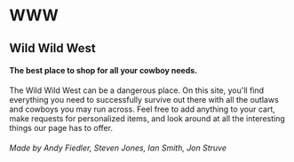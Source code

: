 # WWW

## Wild Wild West

#### The best place to shop for all your cowboy needs.

The Wild Wild West can be a dangerous place. On this site, you'll find everything you need to successfully survive out there with all the outlaws and cowboys you may run across. Feel free to add anything to your cart, make requests for personalized items, and look around at all the interesting things our page has to offer.

###### Made by Andy Fiedler, Steven Jones, Ian Smith, Jon Struve
